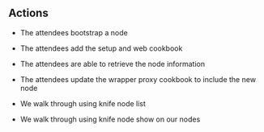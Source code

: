 
## Actions

* The attendees bootstrap a node
* The attendees add the setup and web cookbook
* The attendees are able to retrieve the node information
* The attendees update the wrapper proxy cookbook to include the new node

* We walk through using knife node list
* We walk through using knife node show on our nodes
